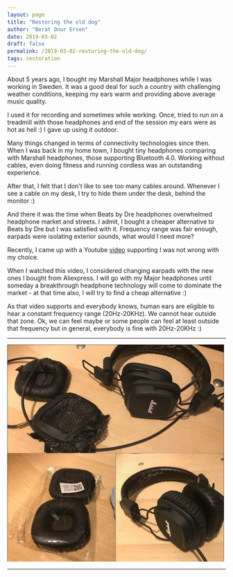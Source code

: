 ```yaml
---
layout: page
title: "Restoring the old dog"
author: "Berat Onur Ersen"
date: 2019-03-02
draft: false
permalink: /2019-03-02-restoring-the-old-dog/
tags: restoration
---
```


About 5 years ago, I bought my Marshall Major headphones while I was working in Sweden.
It was a good deal for such a country with challenging weather conditions, keeping my ears warm and providing above average music quality.

I used it for recording and sometimes while working. Once, tried to run on a treadmill with those 
headphones and end of the session my ears were as hot as hell :) I gave up using it outdoor.

Many things changed in terms of connectivity technologies since then. When I was back in my home town, 
I bought tiny headphones comparing with Marshall headphones, those supporting Bluetooth 4.0. 
Working without cables, even doing fitness and running cordless was an outstanding experience.

After that, I felt that I don't like to see too many cables around. Whenever I see a cable on my desk, I try to hide them
 under the desk, behind the monitor :)

And there it was the time when Beats by Dre headphones overwhelmed headphone market and streets. I admit, 
I bought a cheaper alternative to Beats by Dre but I was satisfied with it. Frequency range was fair enough, earpads were isolating exterior sounds, what would I
need more? 

Recently, I came up with a Youtube [video](https://www.youtube.com/watch?v=YgEjI5PZa78) supporting I was not wrong with my choice. 

When I watched this video, I considered changing earpads with the new ones I bought from Aliexpress. I will go with my Major headphones 
until someday a breakthrough headphone technology will come to dominate the market - at that time also, I will try to find a cheap alternative :)

As that video supports and everybody knows, human ears are eligible to hear a constant frequency range (20Hz-20KHz). We cannot hear outside that zone.
Ok, we can feel maybe or some people can feel at least outside that frequency but in general, everybody is fine with 20Hz-20KHz :)

---

![picture alt](/img/restoring-the-old-dog/marshall_restore.jpg)

---